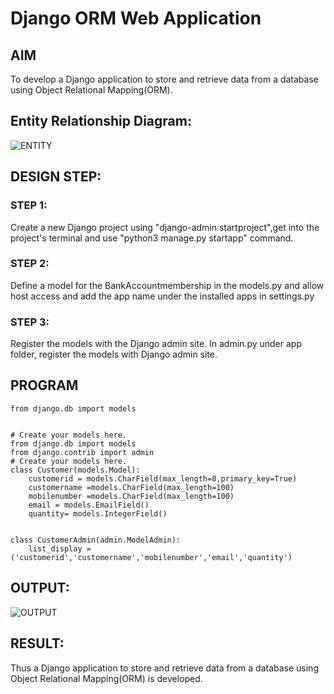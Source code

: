 # Django ORM Web Application

## AIM
To develop a Django application to store and retrieve data from a database using Object Relational Mapping(ORM).

## Entity Relationship Diagram:
![ENTITY](./images/entity.png)

## DESIGN STEP:

### STEP 1:
Create a new Django project using "django-admin startproject",get into the project's terminal and use "python3 manage.py startapp" command.

### STEP 2:
Define a model for the BankAccountmembership in the models.py and allow host access and add the app name under the installed apps in settings.py

### STEP 3:
Register the models with the Django admin site. In admin.py under app folder, register the models with Django admin site.

## PROGRAM
```
from django.db import models


# Create your models here. 
from django.db import models
from django.contrib import admin
# Create your models here.
class Customer(models.Model):
    customerid = models.CharField(max_length=8,primary_key=True)
    customername =models.CharField(max_length=100)
    mobilenumber =models.CharField(max_length=100)
    email = models.EmailField()
    quantity= models.IntegerField()
    

class CustomerAdmin(admin.ModelAdmin):
    list_display = ('customerid','customername','mobilenumber','email','quantity')

```

## OUTPUT:
![OUTPUT](./images/web.png)


## RESULT:
Thus a Django application to store and retrieve data from a database using Object Relational Mapping(ORM) is developed.
